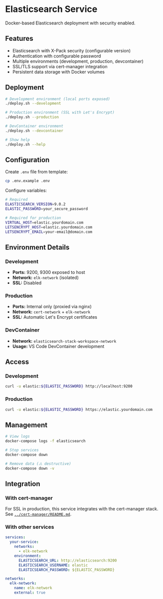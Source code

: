 # Elasticsearch Service

Docker-based Elasticsearch deployment with security enabled.

## Features

- Elasticsearch with X-Pack security (configurable version)
- Authentication with configurable password
- Multiple environments (development, production, devcontainer)
- SSL/TLS support via cert-manager integration
- Persistent data storage with Docker volumes

## Deployment

```sh
# Development environment (local ports exposed)
./deploy.sh --development

# Production environment (SSL with Let's Encrypt)
./deploy.sh --production

# DevContainer environment
./deploy.sh --devcontainer

# Show help
./deploy.sh --help
```

## Configuration

Create `.env` file from template:

```sh
cp .env.example .env
```

Configure variables:

```sh
# Required
ELASTICSEARCH_VERSION=9.0.2
ELASTIC_PASSWORD=your_secure_password

# Required for production
VIRTUAL_HOST=elastic.yourdomain.com
LETSENCRYPT_HOST=elastic.yourdomain.com
LETSENCRYPT_EMAIL=your-email@domain.com
```

## Environment Details

### Development

- **Ports:** 9200, 9300 exposed to host
- **Network:** `elk-network` (isolated)
- **SSL:** Disabled

### Production

- **Ports:** Internal only (proxied via nginx)
- **Network:** `cert-network` + `elk-network`
- **SSL:** Automatic Let's Encrypt certificates

### DevContainer

- **Network:** `elasticsearch-stack-workspace-network`
- **Usage:** VS Code DevContainer development

## Access

### Development

```bash
curl -u elastic:${ELASTIC_PASSWORD} http://localhost:9200
```

### Production

```sh
curl -u elastic:${ELASTIC_PASSWORD} https://elastic.yourdomain.com
```

## Management

```sh
# View logs
docker-compose logs -f elasticsearch

# Stop services
docker-compose down

# Remove data (⚠️ destructive)
docker-compose down -v
```

## Integration

### With cert-manager

For SSL in production, this service integrates with the cert-manager stack. See [`../cert-manager/README.md`](../cert-manager/README.md).

### With other services

```yaml
services:
  your-service:
    networks:
      - elk-network
    environment:
      ELASTICSEARCH_URL: http://elasticsearch:9200
      ELASTICSEARCH_USERNAME: elastic
      ELASTICSEARCH_PASSWORD: ${ELASTIC_PASSWORD}

networks:
  elk-network:
    name: elk-network
    external: true
